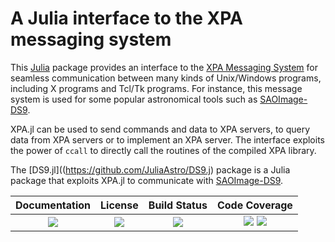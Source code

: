 # A Julia interface to the XPA messaging system

This [Julia](http://julialang.org/) package provides an interface to the [XPA
Messaging System](https://github.com/ericmandel/xpa) for seamless communication
between many kinds of Unix/Windows programs, including X programs and Tcl/Tk
programs.  For instance, this message system is used for some popular
astronomical tools such as [SAOImage-DS9](http://ds9.si.edu/site/Home.html).

XPA.jl can be used to send commands and data to XPA servers, to query data from
XPA servers or to implement an XPA server.  The interface exploits the power of
`ccall` to directly call the routines of the compiled XPA library.

The [DS9.jl]((https://github.com/JuliaAstro/DS9.j) package is a Julia package
that exploits XPA.jl to communicate with [SAOImage-DS9](http://ds9.si.edu/site/Home.html).

| **Documentation**               | **License**                     | **Build Status**              | **Code Coverage**                                                   |
|:-------------------------------:|:-------------------------------:|:-----------------------------:|:-------------------------------------------------------------------:|
| [![][doc-dev-img]][doc-dev-url] | [![][license-img]][license-url] | [![][travis-img]][travis-url] | [![][coveralls-img]][coveralls-url] [![][codecov-img]][codecov-url] |


[doc-stable-img]: https://img.shields.io/badge/docs-stable-blue.svg
[doc-stable-url]: https://JuliaAstro.github.io/XPA.jl/stable

[doc-dev-img]: https://img.shields.io/badge/docs-dev-blue.svg
[doc-dev-url]: https://JuliaAstro.github.io/XPA.jl/dev

[license-url]: ./LICENSE.md
[license-img]: http://img.shields.io/badge/license-MIT-brightgreen.svg?style=flat

[travis-img]: https://travis-ci.org/JuliaAstro/XPA.jl.svg?branch=master
[travis-url]: https://travis-ci.org/JuliaAstro/XPA.jl

[appveyor-img]: https://ci.appveyor.com/api/projects/status/github/JuliaAstro/XPA.jl?branch=master
[appveyor-url]: https://ci.appveyor.com/project/JuliaAstro/XPA-jl/branch/master

[coveralls-img]: https://coveralls.io/repos/JuliaAstro/XPA.jl/badge.svg?branch=master&service=github
[coveralls-url]: https://coveralls.io/github/JuliaAstro/XPA.jl?branch=master

[codecov-img]: http://codecov.io/github/JuliaAstro/XPA.jl/coverage.svg?branch=master
[codecov-url]: http://codecov.io/github/JuliaAstro/XPA.jl?branch=master

[julia-url]: https://julialang.org/
[julia-pkgs-url]: https://pkg.julialang.org/
